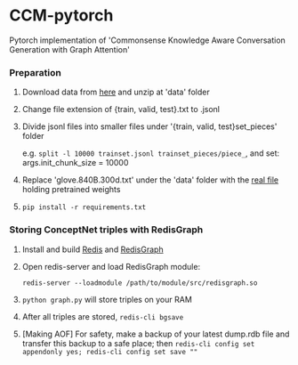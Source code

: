 # CCM-pytorch
Pytorch implementation of 'Commonsense Knowledge Aware Conversation Generation with Graph Attention'



### Preparation

1. Download data from [here](http://coai.cs.tsinghua.edu.cn/hml/dataset/#commonsense) and unzip at 'data' folder

2. Change file extension of {train, valid, test}.txt to .jsonl

3. Divide jsonl files into smaller files under '{train, valid, test}set_pieces' folder

   e.g. `split -l 10000 trainset.jsonl trainset_pieces/piece_`, and set: args.init_chunk_size = 10000

4. Replace 'glove.840B.300d.txt' under the 'data' folder with the [real file](https://nlp.stanford.edu/projects/glove/) holding pretrained weights

5. `pip install -r requirements.txt`



### Storing ConceptNet triples with RedisGraph

1. Install and build [Redis](https://redis.io) and [RedisGraph](https://oss.redislabs.com/redisgraph/)

2. Open redis-server and load RedisGraph module:

   `redis-server --loadmodule /path/to/module/src/redisgraph.so`

3. `python graph.py` will store triples on your RAM

4. After all triples are stored, `redis-cli bgsave`

5. [Making AOF] For safety, make a backup of your latest dump.rdb file and transfer this backup to a safe place; then `redis-cli config set appendonly yes; redis-cli config set save ""`

